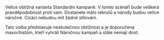 Velice obtížná varianta Standardní kampaně. V tomto scénáři bude veškerá
pravděpodobnost proti vám. Dostanete málo rekrutů a národy budou velice
náročné. Cizáci nebudou mít žádné slitování.

Tato volba představuje neskutečnou obtížnost a je doporučena
masochistům, kteří vyhráli Náročnou kampaň a stále nemají dost.